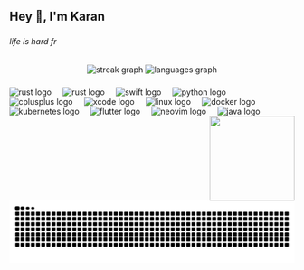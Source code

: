 <h2 align="left">Hey 👋, I'm Karan</h2>

###

<h6 align="left">life is hard fr</h6>

###

<div align="center">
  <img src="https://stats-karan.vercel.app?user=PhantomInTheWire&locale=en&mode=daily&theme=radical&hide_border=false&border_radius=5" height="150" alt="streak graph"  />
  <img src="https://karan-stats.vercel.app/api/top-langs?username=PhantomInTheWire&locale=en&hide_title=false&layout=compact&card_width=320&langs_count=5&theme=radical&hide_border=false&exclude_repo=github-readme-stats,digitalgarden,karans-digitalgarden,github-readme-streak-stats" height="150" alt="languages graph"  />
</div>

###

<div align="left">
  <img src="https://skillicons.dev/icons?i=rust" height="30" alt="rust logo"  />
  <img width="12" />
  <img src="https://skillicons.dev/icons?i=go" height="30" alt="rust logo"  />
  <img width="12" />
  <img src="https://cdn.jsdelivr.net/gh/devicons/devicon/icons/swift/swift-original.svg" height="30" alt="swift logo"  />
  <img width="12" />
  <img src="https://skillicons.dev/icons?i=py" height="30" alt="python logo"  />
  <img width="12" />
  <img src="https://skillicons.dev/icons?i=cpp" height="30" alt="cplusplus logo"  />
  <img width="12" />
  <img src="https://cdn.jsdelivr.net/gh/devicons/devicon/icons/xcode/xcode-original.svg" height="30" alt="xcode logo"  />
  <img width="12" />
  <img src="https://skillicons.dev/icons?i=linux" height="30" alt="linux logo"  />
  <img width="12" />
  <img src="https://skillicons.dev/icons?i=docker" height="30" alt="docker logo"  />
  <img width="12" />
  <img src="https://skillicons.dev/icons?i=kubernetes" height="30" alt="kubernetes logo"  />
  <img width="12" />
  <img src="https://skillicons.dev/icons?i=flutter" height="30" alt="flutter logo"  />
  <img width="12" />
  <img src="https://skillicons.dev/icons?i=neovim" height="30" alt="neovim logo"  />
  <img width="12" />
  <img src="https://skillicons.dev/icons?i=java" height="30" alt="java logo"  />
  <img height="150" width="150" src="https://media1.tenor.com/m/Al4SzhEF_vIAAAAd/gojo-satoru.gif" align="right" />

###
</div>


###

<br clear="both">

<img src="https://raw.githubusercontent.com/PhantomInTheWire/PhantomInTheWire/output/snake.svg" alt="Snake animation" />


###
   
